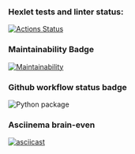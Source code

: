 ### Hexlet tests and linter status:
[![Actions Status](https://github.com/Ulanof-code/python-project-lvl1/workflows/hexlet-check/badge.svg)](https://github.com/Ulanof-code/python-project-lvl1/actions)

### Maintainability Badge
[![Maintainability](https://api.codeclimate.com/v1/badges/a99a88d28ad37a79dbf6/maintainability)](https://codeclimate.com/github/codeclimate/codeclimate/maintainability)

### Github workflow status badge
![Python package](https://github.com/Ulanof-code/python-project-lvl1/workflows/Python%20package/badge.svg)

### Asciinema brain-even
[![asciicast](https://asciinema.org/a/YLP7nhE1qAFjdQ42ZMZTXrg1T.svg)](https://asciinema.org/a/YLP7nhE1qAFjdQ42ZMZTXrg1T)
